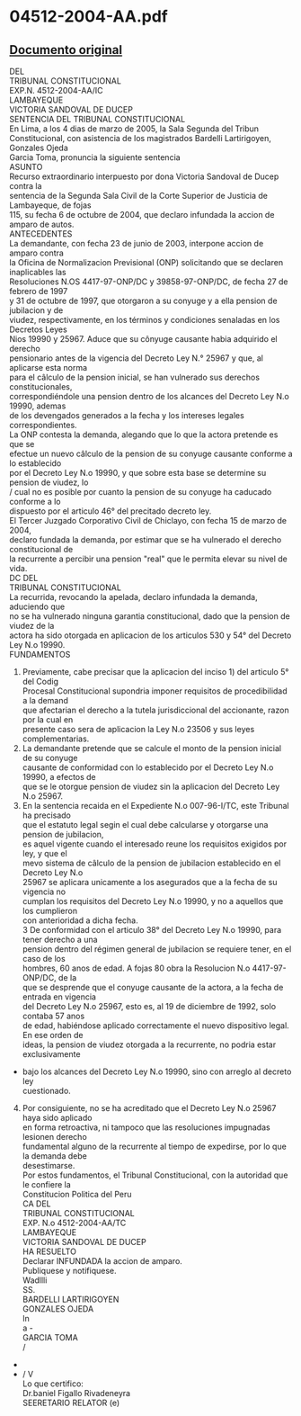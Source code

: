 
04512-2004-AA.pdf
=================
  
[Documento original](https://tc.gob.pe/jurisprudencia/2005/04512-2004-AA.pdf)  
---  
DEL  
TRIBUNAL CONSTITUCIONAL  
EXP.N. 4512-2004-AA/IC  
LAMBAYEQUE  
VICTORIA SANDOVAL DE DUCEP  
SENTENCIA DEL TRIBUNAL CONSTITUCIONAL  
En Lima, a los 4 dias de marzo de 2005, la Sala Segunda del Tribun  
Constitucional, con asistencia de los magistrados Bardelli Lartirigoyen, Gonzales Ojeda  
Garcia Toma, pronuncia la siguiente sentencia  
ASUNTO  
Recurso extraordinario interpuesto por dona Victoria Sandoval de Ducep contra la  
sentencia de la Segunda Sala Civil de la Corte Superior de Justicia de Lambayeque, de fojas  
115, su fecha 6 de octubre de 2004, que declaro infundada la accion de amparo de autos.  
ANTECEDENTES  
La demandante, con fecha 23 de junio de 2003, interpone accion de amparo contra  
la Oficina de Normalizacion Previsional (ONP) solicitando que se declaren inaplicables las  
Resoluciones N.OS 4417-97-ONP/DC y 39858-97-ONP/DC, de fecha 27 de febrero de 1997  
y 31 de octubre de 1997, que otorgaron a su conyuge y a ella pension de jubilacion y de  
viudez, respectivamente, en los términos y condiciones senaladas en los Decretos Leyes  
Nios 19990 y 25967. Aduce que su cônyuge causante habia adquirido el derecho  
pensionario antes de la vigencia del Decreto Ley N.° 25967 y que, al aplicarse esta norma  
para el câlculo de la pension inicial, se han vulnerado sus derechos constitucionales,  
correspondiéndole una pension dentro de los alcances del Decreto Ley N.o 19990, ademas  
de los devengados generados a la fecha y los intereses legales correspondientes.  
La ONP contesta la demanda, alegando que lo que la actora pretende es que se  
efectue un nuevo câlculo de la pension de su conyuge causante conforme a lo establecido  
por el Decreto Ley N.o 19990, y que sobre esta base se determine su pension de viudez, lo  
/ cual no es posible por cuanto la pension de su conyuge ha caducado conforme a lo  
dispuesto por el articulo 46° del precitado decreto ley.  
El Tercer Juzgado Corporativo Civil de Chiclayo, con fecha 15 de marzo de 2004,  
declaro fundada la demanda, por estimar que se ha vulnerado el derecho constitucional de  
la recurrente a percibir una pension "real" que le permita elevar su nivel de vida.  
DC DEL  
TRIBUNAL CONSTITUCIONAL  
La recurrida, revocando la apelada, declaro infundada la demanda, aduciendo que  
no se ha vulnerado ninguna garantia constitucional, dado que la pension de viudez de la  
actora ha sido otorgada en aplicacion de los articulos 530 y 54° del Decreto Ley N.o 19990.  
FUNDAMENTOS  
1. Previamente, cabe precisar que la aplicacion del inciso 1) del articulo 5° del Codig  
Procesal Constitucional supondria imponer requisitos de procedibilidad a la demand  
que afectarian el derecho a la tutela jurisdiccional del accionante, razon por la cual en  
presente caso sera de aplicacion la Ley N.o 23506 y sus leyes complementarias.  
2. La demandante pretende que se calcule el monto de la pension inicial de su conyuge  
causante de conformidad con lo establecido por el Decreto Ley N.o 19990, a efectos de  
que se le otorgue pension de viudez sin la aplicacion del Decreto Ley N.o 25967.  
2. En la sentencia recaida en el Expediente N.o 007-96-I/TC, este Tribunal ha precisado  
que el estatuto legal segin el cual debe calcularse y otorgarse una pension de jubilacion,  
es aquel vigente cuando el interesado reune los requisitos exigidos por ley, y que el  
mevo sistema de câlculo de la pension de jubilacion establecido en el Decreto Ley N.o  
25967 se aplicara unicamente a los asegurados que a la fecha de su vigencia no  
cumplan los requisitos del Decreto Ley N.o 19990, y no a aquellos que los cumplieron  
con anterioridad a dicha fecha.  
3 De conformidad con el articulo 38° del Decreto Ley N.o 19990, para tener derecho a una  
pension dentro del régimen general de jubilacion se requiere tener, en el caso de los  
hombres, 60 anos de edad. A fojas 80 obra la Resolucion N.o 4417-97-ONP/DC, de la  
que se desprende que el conyuge causante de la actora, a la fecha de entrada en vigencia  
del Decreto Ley N.o 25967, esto es, al 19 de diciembre de 1992, solo contaba 57 anos  
de edad, habiéndose aplicado correctamente el nuevo dispositivo legal. En ese orden de  
ideas, la pension de viudez otorgada a la recurrente, no podria estar exclusivamente  
- bajo los alcances del Decreto Ley N.o 19990, sino con arreglo al decreto ley  
cuestionado.  
4. Por consiguiente, no se ha acreditado que el Decreto Ley N.o 25967 haya sido aplicado  
en forma retroactiva, ni tampoco que las resoluciones impugnadas lesionen derecho  
fundamental alguno de la recurrente al tiempo de expedirse, por lo que la demanda debe  
desestimarse.  
Por estos fundamentos, el Tribunal Constitucional, con la autoridad que le confiere la  
Constitucion Politica del Peru  
CA DEL  
TRIBUNAL CONSTITUCIONAL  
EXP. N.o 4512-2004-AA/TC  
LAMBAYEQUE  
VICTORIA SANDOVAL DE DUCEP  
HA RESUELTO  
Declarar INFUNDADA la accion de amparo.  
Publiquese y notifiquese.  
Wadllli  
SS.  
BARDELLI LARTIRIGOYEN  
GONZALES OJEDA  
ln  
a -  
GARCIA TOMA  
/  
-  
- / V  
Lo que certifico:  
Dr.baniel Figallo Rivadeneyra  
SEERETARIO RELATOR (e)